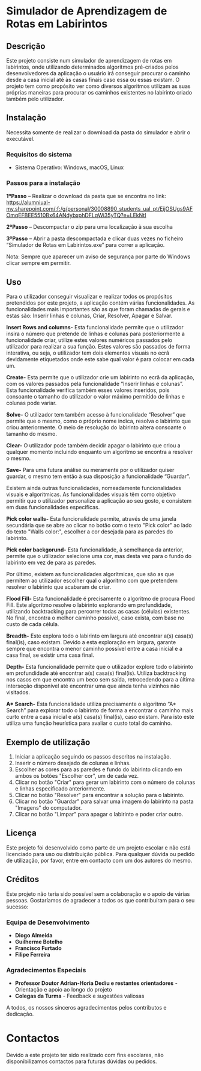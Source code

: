# Simulador de Aprendizagem de Rotas em Labirintos

## Descrição
Este projeto consiste num simulador de aprendizagem de rotas em labirintos, onde utilizando determinados algoritmos pré-criados pelos desenvolvedores da aplicação o usuário irá conseguir procurar o caminho desde a casa inicial até às casas finais caso essa ou essas existam.
O projeto tem como propósito ver como diversos algoritmos utilizam as suas próprias maneiras para procurar os caminhos existentes no labirinto criado também pelo utilizador.

## Instalação
Necessita somente de realizar o download da pasta do simulador e abrir o executável.

### Requisitos do sistema
- Sistema Operativo: Windows, macOS, Linux

### Passos para a instalação
**1ºPasso** – Realizar o download da pasta que se encontra no link: 
https://alumniual-my.sharepoint.com/:f:/g/personal/30008890_students_ual_pt/EijOSUgs9AFOmqEFBEE5510Bx64ANdybxphDFLqWi35yTQ?e=LEkNtI

**2ºPasso** – Descompactar o zip para uma localização à sua escolha

**3ºPasso** – Abrir a pasta descompactada e clicar duas vezes no ficheiro “Simulador de Rotas em Labirintos.exe” para correr a aplicação.


Nota: Sempre que aparecer um aviso de segurança por parte do Windows clicar sempre em permitir. 

## Uso
Para o utilizador conseguir visualizar e realizar todos os propósitos pretendidos por este projeto, a aplicação contém várias funcionalidades. As funcionalidades mais importantes são as que foram chamadas de gerais e estas são: Inserir linhas e colunas, Criar, Resolver, Apagar e Salvar. 

**Insert Rows and columns-** Esta funcionalidade permite que o utilizador insira o número que pretende de linhas e colunas para posteriormente a funcionalidade criar, utilize estes valores numéricos passados pelo utilizador para realizar a sua função. Estes valores são passados de forma interativa, ou seja, o utilizador tem dois elementos visuais no ecrã devidamente etiquetados onde este sabe qual valor é para colocar em cada um.

**Create-** Esta permite que o utilizador crie um labirinto no ecrã da aplicação, com os valores passados pela funcionalidade “Inserir linhas e colunas”. Esta funcionalidade verifica também esses valores inseridos, pois consoante o tamanho do utilizador o valor máximo permitido de linhas e colunas pode variar.

**Solve-** O utilizador tem também acesso à funcionalidade “Resolver” que permite que o mesmo, como o próprio nome indica, resolva o labirinto que criou anteriormente. O meio de resolução do labirinto altera consoante o tamanho do mesmo.

**Clear-** O utilizador pode também decidir apagar o labirinto que criou a qualquer momento incluindo enquanto um algoritmo se encontra a resolver o mesmo.

**Save-** Para uma futura análise ou meramente por o utilizador quiser guardar, o mesmo tem então à sua disposição a funcionalidade “Guardar”.

Existem ainda outras funcionalidades, nomeadamente funcionalidades visuais e algorítmicas. As funcionalidades visuais têm como objetivo permitir que o utilizador personalize a aplicação ao seu gosto, e consistem em duas funcionalidades específicas.

**Pick color walls-** Esta funcionalidade permite, através de uma janela secundária que se abre ao clicar no botão com o texto "Pick color" ao lado do texto "Walls color:", escolher a cor desejada para as paredes do labirinto.

**Pick color backgorund-** Esta funcionalidade, à semelhança da anterior, permite que o utilizador selecione uma cor, mas desta vez para o fundo do labirinto em vez de para as paredes.

Por último, existem as funcionalidades algorítmicas, que são as que permitem ao utilizador escolher qual o algoritmo com que pretendem resolver o labirinto que acabaram de criar.

**Flood Fill-** Esta funcionalidade é precisamente o algoritmo de procura Flood Fill. Este algoritmo resolve o labirinto explorando em profundidade, utilizando backtracking para percorrer todas as casas (células) existentes. No final, encontra o melhor caminho possível, caso exista, com base no custo de cada célula.

**Breadth-** Este explora todo o labirinto em largura até encontrar a(s) casa(s) final(is), caso existam. Devido a esta exploração em largura, garante sempre que encontra o menor caminho possível entre a casa inicial e a casa final, se existir uma casa final.

**Depth-** Esta funcionalidade permite que o utilizador explore todo o labirinto em profundidade até encontrar a(s) casa(s) final(is). Utiliza backtracking nos casos em que encontra um beco sem saída, retrocedendo para a última interseção disponível até encontrar uma que ainda tenha vizinhos não visitados.

**A\* Search-** Esta funcionalidade utiliza precisamente o algoritmo “A* Search” para explorar todo o labirinto de forma a encontrar o caminho mais curto entre a casa inicial e a(s) casa(s) final(is), caso existam. Para isto este utiliza uma função heurística para avaliar o custo total do caminho.

## Exemplo de utilização
1.	Iniciar a aplicação seguindo os passos descritos na instalação.
2.	Inserir o número desejado de colunas e linhas.
3.	Escolher as cores para as paredes e fundo do labirinto clicando em ambos os botões "Escolher cor", um de cada vez.
4.	Clicar no botão "Criar" para gerar um labirinto com o número de colunas e linhas especificado anteriormente.
5.	Clicar no botão "Resolver" para encontrar a solução para o labirinto.
6.	Clicar no botão "Guardar" para salvar uma imagem do labirinto na pasta "Imagens" do computador.
7.	Clicar no botão "Limpar" para apagar o labirinto e poder criar outro.

## Licença
Este projeto foi desenvolvido como parte de um projeto escolar e não está licenciado para uso ou distribuição pública. Para qualquer dúvida ou pedido de utilização, por favor, entre em contacto com um dos autores do mesmo.

## Créditos
Este projeto não teria sido possível sem a colaboração e o apoio de várias pessoas. Gostaríamos de agradecer a todos os que contribuíram para o seu sucesso: 

### Equipa de Desenvolvimento 
- **Diogo Almeida** 
- **Guilherme Botelho** 
- **Francisco Furtado** 
- **Filipe Ferreira** 

### Agradecimentos Especiais 
- **Professor Doutor Adrian-Horia Dediu e restantes orientadores** - Orientação e apoio ao longo do projeto 
- **Colegas da Turma** - Feedback e sugestões valiosas 

A todos, os nossos sinceros agradecimentos pelos contributos e dedicação.

# Contactos
Devido a este projeto ter sido realizado com fins escolares, não disponibilizamos contactos para futuras dúvidas ou pedidos.


